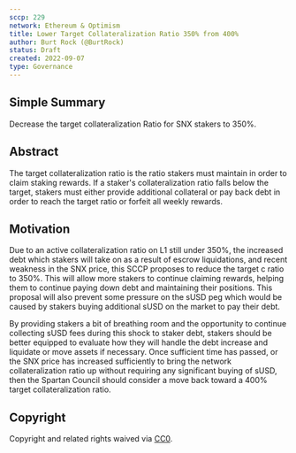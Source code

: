 ```yaml
---
sccp: 229
network: Ethereum & Optimism
title: Lower Target Collateralization Ratio 350% from 400%
author: Burt Rock (@BurtRock)
status: Draft
created: 2022-09-07
type: Governance
---
```


<!--You can leave these HTML comments in your merged SCCP and delete the visible duplicate text guides, they will not appear and may be helpful to refer to if you edit it again. This is the suggested template for new SCCPs. Note that an SCCP number will be assigned by an editor. When opening a pull request to submit your SCCP, please use an abbreviated title in the filename, `sccp-draft_title_abbrev.md`. The title should be 44 characters or less.-->

## Simple Summary

<!--"If you can't explain it simply, you don't understand it well enough." Provide a simplified and layman-accessible explanation of the SCCP.-->

Decrease the target collateralization Ratio for SNX stakers to 350%.

## Abstract

<!--A short (~200 word) description of the variable change proposed.-->

The target collateralization ratio is the ratio stakers must maintain in order to claim staking rewards. If a staker's collateralization ratio falls below the target, stakers must either provide additional collateral or pay back debt in order to reach the target ratio or forfeit all weekly rewards.

## Motivation

<!--The motivation is critical for SCCPs that want to update variables within Synthetix. It should clearly explain why the existing variable is not incentive aligned. SCCP submissions without sufficient motivation may be rejected outright.-->

Due to an active collateralization ratio on L1 still under 350%, the increased debt which stakers will take on as a result of escrow liquidations, and recent weakness in the SNX price, this SCCP proposes to reduce the target c ratio to 350%. This will allow more stakers to continue claiming rewards, helping them to continue paying down debt and maintaining their positions. This proposal will also prevent some pressure on the sUSD peg which would be caused by stakers buying additional sUSD on the market to pay their debt.

By providing stakers a bit of breathing room and the opportunity to continue collecting sUSD fees during this shock to staker debt, stakers should be better equipped to evaluate how they will handle the debt increase and liquidate or move assets if necessary. Once sufficient time has passed, or the SNX price has increased sufficiently to bring the network collateralization ratio up without requiring any significant buying of sUSD, then the Spartan Council should consider a move back toward a 400% target collateralization ratio.

## Copyright

Copyright and related rights waived via [CC0](https://creativecommons.org/publicdomain/zero/1.0/).
